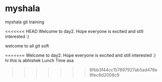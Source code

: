 myshala
=======

myshala git training 

<<<<<<< HEAD
Welcome to day2. Hope everyone is excited and still interested :)

welcome to all git soft

=======
Welcome to day2. Hope everyone is excited and still interested  :)
hi this is abhishek
Lunch Time
asa
>>>>>>> 8fbb3f44cc157897927ab5ad476e9fec6d2008c9
